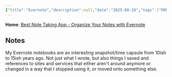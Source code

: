 ```yaml
---
{"title":"Evernote","description":null,"date":"2025-08-28","tags":["PKM","knowledge-management"],"dg-publish":true,"created":"2025-08-28 12:30:37","updated":"2025-08-28T12:36:01-04:00","permalink":"/input/learn/evernote/","dgPassFrontmatter":true,"noteIcon":"3"}
---
```


**Home**: [Best Note Taking App - Organize Your Notes with Evernote](https://www.evernote.com/)

## Notes

My Evernote notebooks are an interesting snapshot/time capsule from 10ish to 15ish years ago. Not just what I wrote, but also things I saved and references to sites and services that either aren't around anymore or changed in a way that I stopped using it, or moved onto something else.
